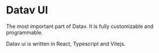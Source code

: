 # Datav UI

The most important part of Datav. It is fully customizable and programmable.

Datav ui is written in React, Typescript and Vitejs.